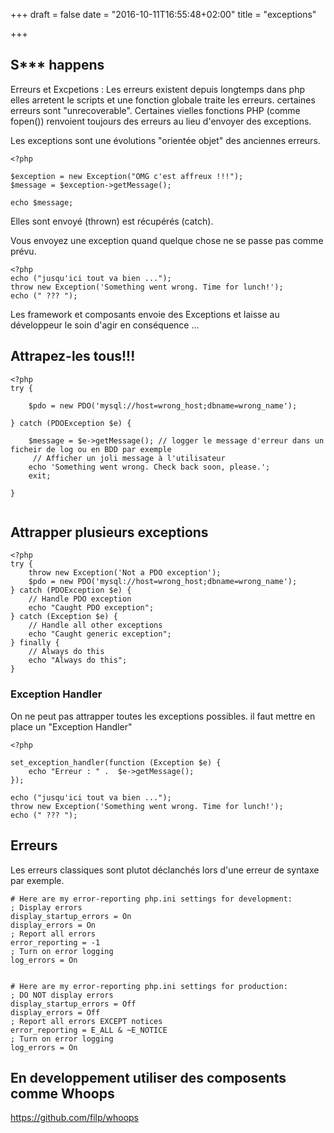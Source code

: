 +++
draft = false
date = "2016-10-11T16:55:48+02:00"
title = "exceptions"

+++

## S*** happens

Erreurs et Excpetions : Les erreurs existent depuis longtemps dans php elles arretent le scripts et une fonction globale traite les erreurs.
certaines erreurs sont "unrecoverable". Certaines vielles fonctions PHP (comme fopen()) renvoient toujours des erreurs au lieu d'envoyer des exceptions.

Les exceptions sont une évolutions "orientée objet" des anciennes erreurs.

```
<?php

$exception = new Exception("OMG c'est affreux !!!");
$message = $exception->getMessage();

echo $message;

```

Elles sont envoyé (thrown) est récupérés (catch).

Vous envoyez une exception quand quelque chose ne se passe pas comme prévu.

```
<?php
echo ("jusqu'ici tout va bien ...");
throw new Exception('Something went wrong. Time for lunch!');
echo (" ??? ");
```

Les framework et composants envoie des Exceptions et laisse au développeur le soin d'agir en conséquence ...

## Attrapez-les tous!!!

```
<?php
try {

    $pdo = new PDO('mysql://host=wrong_host;dbname=wrong_name');

} catch (PDOException $e) {

    $message = $e->getMessage(); // logger le message d'erreur dans un ficheir de log ou en BDD par exemple
     // Afficher un joli message à l'utilisateur
    echo 'Something went wrong. Check back soon, please.';
    exit;

}


```

## Attrapper plusieurs exceptions

```
<?php
try {
    throw new Exception('Not a PDO exception');
    $pdo = new PDO('mysql://host=wrong_host;dbname=wrong_name');
} catch (PDOException $e) {
    // Handle PDO exception
    echo "Caught PDO exception";
} catch (Exception $e) {
    // Handle all other exceptions
    echo "Caught generic exception";
} finally {
    // Always do this
    echo "Always do this";
}

```

### Exception Handler

On ne peut pas attrapper toutes les exceptions possibles. il faut mettre en place un "Exception Handler"

```
<?php

set_exception_handler(function (Exception $e) {
    echo "Erreur : " .  $e->getMessage();
});

echo ("jusqu'ici tout va bien ...");
throw new Exception('Something went wrong. Time for lunch!');
echo (" ??? ");
```


## Erreurs

Les erreurs classiques sont plutot déclanchés lors d'une erreur de syntaxe par exemple.


```
# Here are my error-reporting php.ini settings for development:
; Display errors
display_startup_errors = On
display_errors = On
; Report all errors
error_reporting = -1
; Turn on error logging
log_errors = On


# Here are my error-reporting php.ini settings for production:
; DO NOT display errors
display_startup_errors = Off
display_errors = Off
; Report all errors EXCEPT notices
error_reporting = E_ALL & ~E_NOTICE
; Turn on error logging
log_errors = On
```


## En developpement utiliser des composents comme Whoops

https://github.com/filp/whoops
